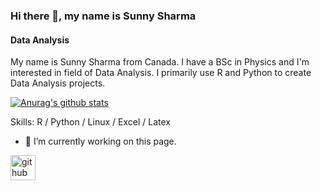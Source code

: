 ### Hi there 👋, my name is Sunny Sharma
#### Data Analysis
My name is Sunny Sharma from Canada. I have a BSc in Physics and I'm interested in field of Data Analysis. I primarily use R and Python to create Data Analysis projects. 

[![Anurag's github stats](https://github-readme-stats.vercel.app/api?username=Git-user-01)](https://github.com/anuraghazra/github-readme-stats)

Skills: R / Python / Linux / Excel / Latex 

- 🔭 I’m currently working on this page. 

[<img src='https://cdn.jsdelivr.net/npm/simple-icons@3.0.1/icons/github.svg' alt='github' height='40'>](https://github.com/Git-user-01)  



